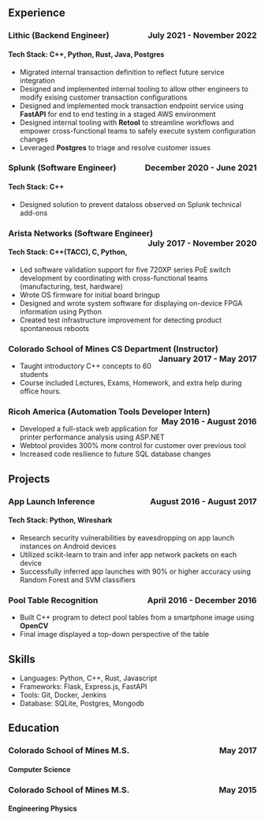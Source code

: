 ## Experience
### Lithic (Backend Engineer) <span style="float: right">July 2021 - November 2022</span>
#### Tech Stack: C++, Python, Rust, Java, Postgres
* Migrated internal transaction definition to reflect future service integration
* Designed and implemented internal tooling to allow other engineers to modify exising customer transaction configurations
* Designed and implemented mock transaction endpoint service using **FastAPI** for end to end testing in a staged AWS environment
* Designed internal tooling with **Retool** to streamline workflows and empower cross-functional teams to safely execute system configuration changes
* Leveraged **Postgres** to triage and resolve customer issues

### Splunk (Software Engineer) <span style="float: right">  December 2020 - June 2021</span>
#### Tech Stack: C++
* Designed solution to prevent dataloss observed on Splunk technical add-ons

### Arista Networks (Software Engineer) <span style="float: right"> July 2017 - November 2020</span>
#### Tech Stack: C++(TACC), C, Python,
* Led software validation support for five 720XP series PoE switch development by coordinating with cross-functional teams (manufacturing, test, hardware)
* Wrote OS firmware for initial board bringup
* Designed and wrote system software for displaying on-device FPGA information using Python
* Created test infrastructure improvement for detecting product spontaneous reboots

### Colorado School of Mines CS Department (Instructor) <span style="float: right">January 2017 - May 2017</span>
* Taught introductory C++ concepts to 60 students
* Course included Lectures, Exams, Homework, and extra help during office hours.

### Ricoh America (Automation Tools Developer Intern) <span style="float: right">May 2016 - August 2016</span>
* Developed a full-stack web application for printer performance analysis using ASP.NET
* Webtool provides 300\% more control for customer over previous tool
* Increased code resilience to future SQL database changes

## Projects
### App Launch Inference <span style="float: right">August 2016 - August 2017</span>
#### Tech Stack: Python, Wireshark
* Research security vulnerabilities by eavesdropping on app launch instances on Android devices
* Utilized scikit-learn to train and infer app network packets on each device
* Successfully inferred app launches with 90\% or higher accuracy using Random Forest and SVM classifiers

### Pool Table Recognition <span style="float: right">April 2016 - December 2016</span>
* Built C++ program to detect pool tables from a smartphone image using **OpenCV**
* Final image displayed a top-down perspective of the table

## Skills
* Languages: Python, C++, Rust, Javascript
* Frameworks: Flask, Express.js, FastAPI
* Tools: Git, Docker, Jenkins
* Database: SQLite, Postgres, Mongodb

## Education
### Colorado School of Mines M.S. <span style="float: right">May 2017</span>
#### Computer Science

### Colorado School of Mines M.S. <span style="float: right">May 2015</span>
#### Engineering Physics
